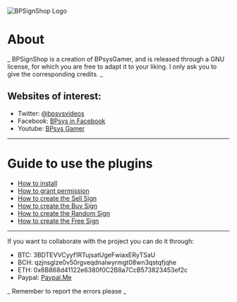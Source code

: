 ![BPSignShop Logo](https://bptube.github.io/images/BPSignShop.png)
# About
_ BPSignShop is a creation of BPsysGamer, and is released through a GNU license, for which you are free to adapt it to your liking. I only ask you to give the corresponding credits. _

## Websites of interest:
* Twitter: [@bpsysvideos](https://twitter.com/bpsysvideos)
* Facebook: [BPsys in Facebook](https://www.facebook.com/bpsysoficial)
* Youtube: [BPsys Gamer](https://www.youtube.com/user/kingworldsoft)

***
# Guide to use the plugins
* [How to install](https://github.com/bptube/BPSignShop/wiki/How-to-install)
* [How to grant permission](https://github.com/bptube/BPSignShop/wiki/How-to-grant-permission)
* [How to create the Sell Sign](https://github.com/bptube/BPSignShop/wiki/How-to-create-the-Sell-Sign)
* [How to create the Buy Sign](https://github.com/bptube/BPSignShop/wiki/How-to-create-the-Buy-Sign)
* [How to create the Random Sign](https://github.com/bptube/BPSignShop/wiki/How-to-create-the-Random-Sign)
* [How to create the Free Sign](https://github.com/bptube/BPSignShop/wiki/How-to-create-the-Free-Sign)

***

If you want to collaborate with the project you can do it through:
* BTC: 3BDTEVVCyyf1RTujsatUgeFwiaxERyTSaU
* BCH: qzjnsglze0v50rgveqdnalwyrmgt08wn3qstqfjqhe
* ETH: 0x6B868d41122e6380f0C2B8a7CcB573823453ef2c
* Paypal: [Paypal.Me](https://www.paypal.me/csctrabajos)

_ Remember to report the errors please _




